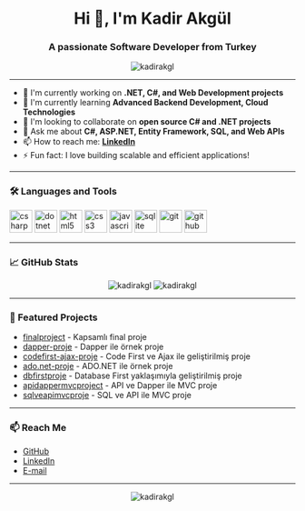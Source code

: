 <!-- Profilinize özel bir banner eklemek isterseniz buraya ekleyebilirsiniz -->
<!-- ![Banner](https://link-to-your-banner-image.com/banner.png) -->

<h1 align="center">Hi 👋, I'm Kadir Akgül</h1>
<h3 align="center">A passionate Software Developer from Turkey</h3>

<p align="center">
  <img src="https://komarev.com/ghpvc/?username=kadirakgl&label=Profile%20views&color=0e75b6&style=flat" alt="kadirakgl" />
</p>

---

- 🔭 I'm currently working on **.NET, C#, and Web Development projects**
- 🌱 I'm currently learning **Advanced Backend Development, Cloud Technologies**
- 👯 I'm looking to collaborate on **open source C# and .NET projects**
- 💬 Ask me about **C#, ASP.NET, Entity Framework, SQL, and Web APIs**
- 📫 How to reach me: **[LinkedIn](https://www.linkedin.com/in/kadirakgl/)** <!-- LinkedIn adresini ekleyebilirsin -->
- ⚡ Fun fact: I love building scalable and efficient applications!

---

### 🛠️ Languages and Tools

<p align="left">
  <img src="https://cdn.jsdelivr.net/gh/devicons/devicon/icons/csharp/csharp-original.svg" alt="csharp" width="40" height="40"/>
  <img src="https://cdn.jsdelivr.net/gh/devicons/devicon/icons/dot-net/dot-net-original.svg" alt="dotnet" width="40" height="40"/>
  <img src="https://cdn.jsdelivr.net/gh/devicons/devicon/icons/html5/html5-original.svg" alt="html5" width="40" height="40"/>
  <img src="https://cdn.jsdelivr.net/gh/devicons/devicon/icons/css3/css3-original.svg" alt="css3" width="40" height="40"/>
  <img src="https://cdn.jsdelivr.net/gh/devicons/devicon/icons/javascript/javascript-original.svg" alt="javascript" width="40" height="40"/>
  <img src="https://cdn.jsdelivr.net/gh/devicons/devicon/icons/sqlite/sqlite-original.svg" alt="sqlite" width="40" height="40"/>
  <img src="https://cdn.jsdelivr.net/gh/devicons/devicon/icons/git/git-original.svg" alt="git" width="40" height="40"/>
  <img src="https://cdn.jsdelivr.net/gh/devicons/devicon/icons/github/github-original.svg" alt="github" width="40" height="40"/>
</p>

---

### 📈 GitHub Stats

<p align="center">
  <img src="https://github-readme-stats.vercel.app/api?username=kadirakgl&show_icons=true&theme=radical" alt="kadirakgl" />
  <img src="https://github-readme-stats.vercel.app/api/top-langs/?username=kadirakgl&layout=compact&theme=radical" alt="kadirakgl" />
</p>

---

### 📂 Featured Projects

- [finalproject](https://github.com/kadirakgl/finalproject) - Kapsamlı final proje
- [dapper-proje](https://github.com/kadirakgl/dapper-proje) - Dapper ile örnek proje
- [codefirst-ajax-proje](https://github.com/kadirakgl/codefirst-ajax-proje) - Code First ve Ajax ile geliştirilmiş proje
- [ado.net-proje](https://github.com/kadirakgl/ado.net-proje) - ADO.NET ile örnek proje
- [dbfirstproje](https://github.com/kadirakgl/dbfirstproje) - Database First yaklaşımıyla geliştirilmiş proje
- [apidappermvcproject](https://github.com/kadirakgl/apidappermvcproject) - API ve Dapper ile MVC proje
- [sqlveapimvcproje](https://github.com/kadirakgl/sqlveapimvcproje) - SQL ve API ile MVC proje

---

### 📫 Reach Me

- [GitHub](https://github.com/kadirakgl)
- [LinkedIn](https://www.linkedin.com/in/kadirakgl/) <!-- LinkedIn adresini ekleyebilirsin -->
- [E-mail](kadirak.2001@hotmail.com) <!-- E-posta adresini ekleyebilirsin -->

---

<p align="center">
  <img src="https://github-profile-trophy.vercel.app/?username=kadirakgl&theme=radical" alt="kadirakgl" />
</p> 
